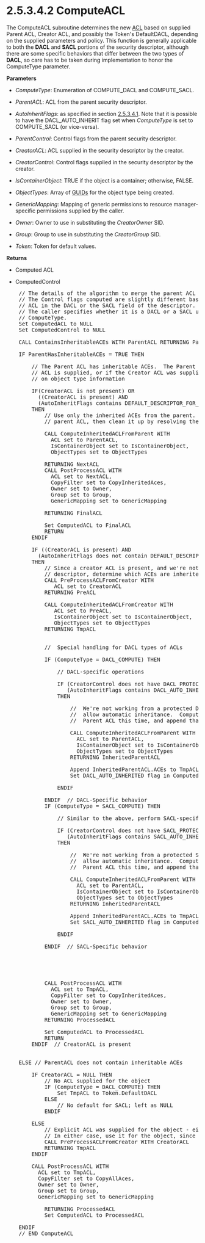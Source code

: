 <html dir="LTR" xmlns:mshelp="http://msdn.microsoft.com/mshelp" xmlns:ddue="http://ddue.schemas.microsoft.com/authoring/2003/5" xmlns:xlink="http://www.w3.org/1999/xlink" xmlns:tool="http://www.microsoft.com/tooltip">
    <head>
        <meta http-equiv="Content-Type" content="text/html; CHARSET=utf-8"></meta>
        <meta name="save" content="history"></meta>
        <title>2.5.3.4.2 ComputeACL</title>
        <xml>
            <mshelp:toctitle title="2.5.3.4.2 ComputeACL"></mshelp:toctitle>
            <mshelp:rltitle title="[MS-DTYP]: ComputeACL"></mshelp:rltitle>
            <mshelp:keyword index="A" term="7c59604a-945c-4f6f-a706-1cbb80041e83"></mshelp:keyword>
            <mshelp:attr name="DCSext.ContentType" value="open specification"></mshelp:attr>
            <mshelp:attr name="AssetID" value="7c59604a-945c-4f6f-a706-1cbb80041e83"></mshelp:attr>
            <mshelp:attr name="TopicType" value="kbRef"></mshelp:attr>
            <mshelp:attr name="DCSext.Title" value="[MS-DTYP]: ComputeACL" />
        </xml>
    </head>
    <body>
        <div id="header">
            <h1 class="heading">2.5.3.4.2 ComputeACL</h1>
        </div>
        <div id="mainSection">
            <div id="mainBody">
                <div id="allHistory" class="saveHistory"></div>
                <div id="sectionSection0" class="section" name="collapseableSection">
                    

<p>The ComputeACL subroutine determines the new <a href="20233ed8-a6c6-4097-aafa-dd545ed24428.md">ACL</a> based on supplied
Parent ACL, Creator ACL, and possibly the Token's DefaultDACL, depending on the
supplied parameters and policy. This function is generally applicable to both
the <b>DACL</b> and <b>SACL</b> portions of the security descriptor, although
there are some specific behaviors that differ between the two types of <b>DACL</b>,
so care has to be taken during implementation to honor the ComputeType
parameter.</p>

<p><b>Parameters</b></p>

<ul><li><p><span><span> 
</span></span><i>ComputeType</i>: Enumeration of COMPUTE_DACL and COMPUTE_SACL.</p>

</li><li><p><span><span> 
</span></span><i>ParentACL</i>: ACL from the parent security descriptor.</p>

</li><li><p><span><span> 
</span></span><i>AutoInheritFlags</i>: as specified in section <a href="98267ad6-66db-4a2c-972e-efb7d4603da1.md">2.5.3.4.1</a>. Note that it is
possible to have the DACL_AUTO_INHERIT flag set when <i>ComputeType</i> is set
to COMPUTE_SACL (or vice-versa).</p>

</li><li><p><span><span> 
</span></span><i>ParentControl</i>: Control flags from the parent security
descriptor.</p>

</li><li><p><span><span> 
</span></span><i>CreatorACL</i>: ACL supplied in the security descriptor by the
creator.</p>

</li><li><p><span><span> 
</span></span><i>CreatorControl</i>: Control flags supplied in the security
descriptor by the creator.</p>

</li><li><p><span><span> 
</span></span><i>IsContainerObject</i>: TRUE if the object is a container;
otherwise, FALSE.</p>

</li><li><p><span><span> 
</span></span><i>ObjectTypes</i>: Array of <a href="a66edeb1-52a0-4d64-a93b-2f5c833d7d92.md#gt_f49694cc-c350-462d-ab8e-816f0103c6c1">GUIDs</a> for the object type
being created.</p>

</li><li><p><span><span> 
</span></span><i>GenericMapping</i>: Mapping of generic permissions to resource
manager-specific permissions supplied by the caller.</p>

</li><li><p><span><span> 
</span></span><i>Owner</i>: Owner to use in substituting the <i>CreatorOwner</i>
SID.</p>

</li><li><p><span><span> 
</span></span><i>Group</i>: Group to use in substituting the <i>CreatorGroup</i>
SID.</p>

</li><li><p><span><span> 
</span></span><i>Token</i>: Token for default values.</p>

</li></ul><p><b>Returns</b></p>

<ul><li><p><span><span> 
</span></span>Computed ACL</p>

</li><li><p><span><span> 
</span></span>ComputedControl</p>

<div><pre> // The details of the algorithm to merge the parent ACL and the supplied ACL.
 // The Control flags computed are slightly different based on whether it is the 
 // ACL in the DACL or the SACL field of the descriptor.
 // The caller specifies whether it is a DACL or a SACL using the parameter,
 // ComputeType.
 Set ComputedACL to NULL
 Set ComputedControl to NULL
  
 CALL ContainsInheritableACEs WITH ParentACL RETURNING ParentHasInheritableACEs
  
 IF ParentHasInheritableACEs = TRUE THEN
  
     // The Parent ACL has inheritable ACEs.  The Parent ACL should be used if no Creator
     // ACL is supplied, or if the Creator ACL was supplied AND it is a default ACL based
     // on object type information
  
     IF(CreatorACL is not present) OR
       ((CreatorACL is present) AND
       (AutoInheritFlags contains DEFAULT_DESCRIPTOR_FOR_OBJECT))
     THEN
         // Use only the inherited ACEs from the parent.  First compute the ACL from the 
         // parent ACL, then clean it up by resolving the generic mappings etc.
  
         CALL ComputeInheritedACLFromParent WITH
           ACL set to ParentACL,
           IsContainerObject set to IsContainerObject,
           ObjectTypes set to ObjectTypes
  
         RETURNING NextACL
         CALL PostProcessACL WITH
           ACL set to NextACL,
           CopyFilter set to CopyInheritedAces,
           Owner set to Owner,
           Group set to Group,
           GenericMapping set to GenericMapping
  
         RETURNING FinalACL
  
         Set ComputedACL to FinalACL
         RETURN
     ENDIF
  
     IF ((CreatorACL is present) AND
       (AutoInheritFlags does not contain DEFAULT_DESCRIPTOR_FOR_OBJECT))
     THEN
         // Since a creator ACL is present, and we're not defaulting the
         // descriptor, determine which ACEs are inherited and compute the new ACL
         CALL PreProcessACLFromCreator WITH 
            ACL set to CreatorACL
         RETURNING PreACL
  
         CALL ComputeInheritedACLFromCreator WITH
            ACL set to PreACL,
            IsContainerObject set to IsContainerObject,
            ObjectTypes set to ObjectTypes
         RETURNING TmpACL
  
  
         //  Special handling for DACL types of ACLs
  
         IF (ComputeType = DACL_COMPUTE) THEN
         
             // DACL-specific operations
  
             IF (CreatorControl does not have DACL_PROTECTED flag set) AND
                (AutoInheritFlags contains DACL_AUTO_INHERIT)
             THEN 
  
                 //  We're not working from a protected DACL, and we're supposed to
                 //  allow automatic inheritance.  Compute the inherited ACEs from
                 //  Parent ACL this time, and append that to the ACL that we're building
  
                 CALL ComputeInheritedACLFromParent WITH
                   ACL set to ParentACL,
                   IsContainerObject set to IsContainerObject,
                   ObjectTypes set to ObjectTypes
                 RETURNING InheritedParentACL
  
                 Append InheritedParentACL.ACEs to TmpACL.ACE
                 Set DACL_AUTO_INHERITED flag in ComputedControl
  
             ENDIF
  
         ENDIF  // DACL-Specific behavior
         IF (ComputeType = SACL_COMPUTE) THEN
  
             // Similar to the above, perform SACL-specific operations
  
             IF (CreatorControl does not have SACL_PROTECTED flag set) AND
                (AutoInheritFlags contains SACL_AUTO_INHERIT flag)
             THEN
  
                 //  We're not working from a protected SACL, and we're supposed to
                 //  allow automatic inheritance.  Compute the inherited ACEs from
                 //  Parent ACL this time, and append that to the ACL that we're building
  
                 CALL ComputeInheritedACLFromParent WITH
                   ACL set to ParentACL,
                   IsContainerObject set to IsContainerObject,
                   ObjectTypes set to ObjectTypes
                 RETURNING InheritedParentACL
  
                 Append InheritedParentACL.ACEs to TmpACL.ACE
                 Set SACL_AUTO_INHERITED flag in ComputedControl
  
             ENDIF
  
         ENDIF  // SACL-Specific behavior
  
         
  
  
  
         CALL PostProcessACL WITH
           ACL set to TmpACL,
           CopyFilter set to CopyInheritedAces,
           Owner set to Owner,
           Group set to Group,
           GenericMapping set to GenericMapping
         RETURNING ProcessedACL
  
         Set ComputedACL to ProcessedACL
         RETURN
     ENDIF  // CreatorACL is present
  
  
 ELSE // ParentACL does not contain inheritable ACEs
  
     IF CreatorACL = NULL THEN
         // No ACL supplied for the object
         IF (ComputeType = DACL_COMPUTE) THEN
             Set TmpACL to Token.DefaultDACL
         ELSE
             // No default for SACL; left as NULL
         ENDIF
  
     ELSE
         // Explicit ACL was supplied for the object - either default or not.
         // In either case, use it for the object, since there are no inherited ACEs.
         CALL PreProcessACLFromCreator WITH CreatorACL
         RETURNING TmpACL
     ENDIF
  
     CALL PostProcessACL WITH
       ACL set to TmpACL,
       CopyFilter set to CopyAllAces,
       Owner set to Owner,
       Group set to Group,
       GenericMapping set to GenericMapping
  
         RETURNING ProcessedACL
         Set ComputedACL to ProcessedACL
  
 ENDIF
 // END ComputeACL
  
</pre></div>

</li></ul>
                </div>
            </div>
        </div>
    </body>
</html>